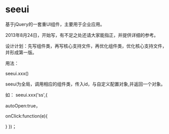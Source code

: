 seeui
=====

基于jQuery的一套重UI组件，主要用于企业应用。

2013年8月24日，开始写，有不足之处还请大家能指正，并提供详细的参考。

设计计划：先写组件类，再写核心支持文件，再优化组件类，优化核心支持文件，并形成第一版。

用法：

seeui.xxx()

seeui为全局，调用相应的组件类，传入id，与自定义配置对象,并返回一个对象。

如：
seeui.xxx('ss',{
   
   autoOpen:true，
   
   onClick:function(e){
    
   }
})；
